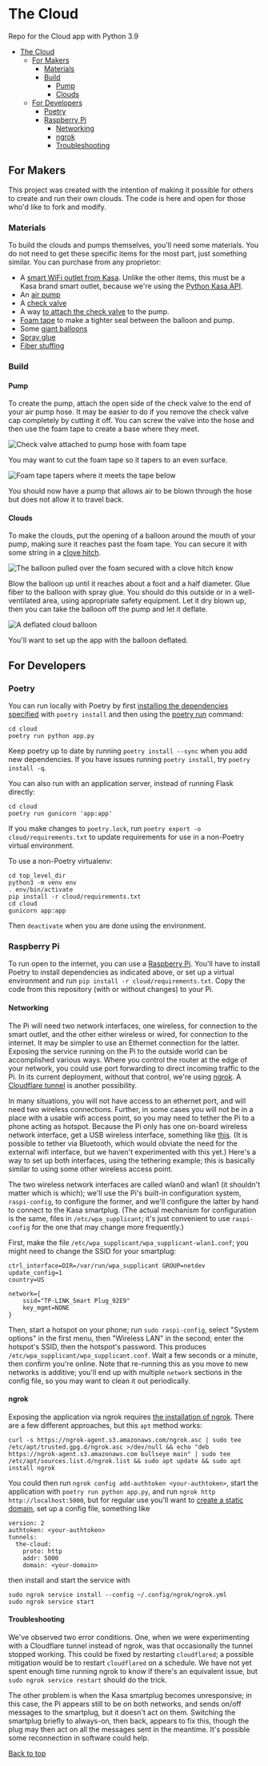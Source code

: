 # The Cloud
Repo for the Cloud app with Python 3.9

- [The Cloud](#the-cloud)
  - [For Makers](#for-makers)
    - [Materials](#materials)
    - [Build](#build)
      - [Pump](#pump)
      - [Clouds](#clouds)
  - [For Developers](#for-developers)
    - [Poetry](#poetry)
    - [Raspberry Pi](#raspberry-pi)
      - [Networking](#networking)
      - [ngrok](#ngrok)
      - [Troubleshooting](#troubleshooting)

## For Makers

This project was created with the intention of making it possible for others to create and run their own clouds. The code is here and open for those who'd like to fork and modify.

### Materials

To build the clouds and pumps themselves, you'll need some materials. You do not need to get these specific items for the most part, just something similar. You can purchase from any proprietor:

* A [smart WiFi outlet from Kasa](https://www.amazon.com/gp/product/B091FXH2FR/ref=ppx_yo_dt_b_asin_title_o05_s00?ie=UTF8&th=1). Unlike the other items, this must be a Kasa brand smart outlet, because we're using the [Python Kasa API](https://github.com/python-kasa/python-kasa).
* An [air pump](https://www.coleman.com/sleeping-bags-beds/airbeds-pumps/quickpump-120v-pump-with-extension-hose/SAP_2000021141.html)
* A [check valve](https://www.amazon.com/gp/product/B092THK2F9/ref=ppx_od_dt_b_asin_title_s00?ie=UTF8&th=1)
* A way [to attach the check valve](https://www.amazon.com/gp/product/B09BHWMSTD/ref=ppx_od_dt_b_asin_title_s00?ie=UTF8&th=1) to the pump.
* [Foam tape](https://www.lowes.com/pd/Frost-King-10-ft-x-3-4-in-Black-Rubber-Foam-Window-Weatherstrip/3047980) to make a tighter seal between the balloon and pump.
* Some [giant balloons](https://www.amazon.com/gp/product/B08233XMST/ref=ppx_yo_dt_b_asin_title_o02_s00?ie=UTF8&th=1)
* [Spray glue](https://www.michaels.com/product/scotch-super-77-multipurpose-spray-adhesive-10218960)
* [Fiber stuffing](https://www.michaels.com/product/supreme-fiber-fill-by-loops-threads-10436592)

### Build

#### Pump
To create the pump, attach the open side of the check valve to the end of your air pump hose. It may be easier to do if you remove the check valve cap completely by cutting it off. You can screw the valve into the hose and then use the foam tape to create a base where they meet.

![Check valve attached to pump hose with foam tape](cloud/static/images/check-valve.JPG)

You may want to cut the foam tape so it tapers to an even surface.

![Foam tape tapers where it meets the tape below](cloud/static/images/tapered-foam.JPG)

You should now have a pump that allows air to be blown through the hose but does not allow it to travel back.

#### Clouds

To make the clouds, put the opening of a balloon around the mouth of your pump, making sure it reaches past the foam tape. You can secure it with some string in a [clove hitch](https://www.netknots.com/rope_knots/clove-hitch).

![The balloon pulled over the foam secured with a clove hitch know](cloud/static/images/balloon-attached.jpg)

Blow the balloon up until it reaches about a foot and a half diameter. Glue fiber to the balloon with spray glue. You should do this outside or in a well-ventilated area, using appropriate safety equipment. Let it dry blown up, then you can take the balloon off the pump and let it deflate.

![A deflated cloud balloon](cloud/static/images/deflated-cloud.JPG)

You'll want to set up the app with the balloon deflated.

## For Developers

### Poetry
You can run locally with Poetry by first [installing the dependencies specified](https://python-poetry.org/docs/basic-usage/#installing-dependencies) with `poetry install` and then using the [poetry run](https://python-poetry.org/docs/basic-usage/#using-poetry-run) command:

```
cd cloud
poetry run python app.py
```

Keep poetry up to date by running `poetry install --sync` when you add new dependencies. If you have issues running `poetry install`, try `poetry install -q`.

You can also run with an application server, instead of running Flask directly:

```
cd cloud
poetry run gunicorn 'app:app'
```

If you make changes to `poetry.lock`, run `poetry export -o cloud/requirements.txt` to update requirements for use in a non-Poetry virtual environment.

To use a non-Poetry virtualenv:

```
cd top_level_dir
python3 -m venv env
. env/bin/activate
pip install -r cloud/requirements.txt
cd cloud
gunicorn app:app
```

Then `deactivate` when you are done using the environment.

### Raspberry Pi

To run open to the internet, you can use a [Raspberry Pi](https://www.raspberrypi.org). You'll have to install Poetry to install dependencies as indicated above, or set up a virtual environment and run `pip install -r cloud/requirements.txt`. Copy the code from this repository (with or without changes) to your Pi.

#### Networking

The Pi will need two network interfaces, one wireless, for connection to the smart outlet, and the other either wireless or wired, for connection to the internet. It may be simpler to use an Ethernet connection for the latter. Exposing the service running on the Pi to the outside world can be accomplished various ways. Where you control the router at the edge of your network, you could use port forwarding to direct incoming traffic to the Pi. In its current deployment, without that control, we're using [ngrok](https://ngrok.com/). A [Cloudflare tunnel](#cloudflare-tunnel) is another possibility.

In many situations, you will not have access to an ethernet port, and will need two wireless connections. Further, in some cases you will not be in a place with a usable wifi access point, so you may need to tether the Pi to a phone acting as hotspot. Because the Pi only has one on-board wireless network interface, get a USB wireless interface, something like [this](https://www.adafruit.com/product/1012). (It is possible to tether via Bluetooth, which would obviate the need for the external wifi interface, but we haven't experimented with this yet.) Here's a way to set up both interfaces, using the tethering example; this is basically similar to using some other wireless access point.

The two wireless network interfaces are called wlan0 and wlan1 (it shouldn't matter which is which); we'll use the Pi's built-in configuration system, `raspi-config`, to configure the former, and we'll configure the latter by hand to connect to the Kasa smartplug. (The actual mechanism for configuration is the same, files in `/etc/wpa_supplicant`; it's just convenient to use `raspi-config` for the one that may change more frequently.)

First, make the file `/etc/wpa_supplicant/wpa_supplicant-wlan1.conf`; you might need to change the SSID for your smartplug:

```
ctrl_interface=DIR=/var/run/wpa_supplicant GROUP=netdev
update_config=1
country=US

network={
    ssid="TP-LINK_Smart Plug_92E9"
    key_mgmt=NONE
}
```

Then, start a hotspot on your phone; run `sudo raspi-config`, select "System options" in the first menu, then "Wireless LAN" in the second; enter the hotspot's SSID, then the hotspot's password. This produces `/etc/wpa_supplicant/wpa_supplicant.conf`. Wait a few seconds or a minute, then confirm you're online. Note that re-running this as you move to new networks is additive; you'll end up with multiple `network` sections in the config file, so you may want to clean it out periodically.

#### ngrok

Exposing the application via ngrok requires [the installation of ngrok](https://dashboard.ngrok.com/get-started/setup/raspberrypi). There are a few different approaches, but this `apt` method works:

```
curl -s https://ngrok-agent.s3.amazonaws.com/ngrok.asc | sudo tee /etc/apt/trusted.gpg.d/ngrok.asc >/dev/null && echo "deb https://ngrok-agent.s3.amazonaws.com bullseye main" | sudo tee /etc/apt/sources.list.d/ngrok.list && sudo apt update && sudo apt install ngrok
```

You could then run `ngrok config add-authtoken <your-authtoken>`, start the application with `poetry run python app.py`, and run `ngrok http http://localhost:5000`, but for regular use you'll want to [create a static domain](https://dashboard.ngrok.com/cloud-edge/domains), set up a config file, something like

```
version: 2
authtoken: <your-authtoken>
tunnels:
  the-cloud:
    proto: http
    addr: 5000
    domain: <your-domain>
```

then install and start the service with

```
sudo ngrok service install --config ~/.config/ngrok/ngrok.yml
sudo ngrok service start
```

#### Troubleshooting

We've observed two error conditions. One, when we were experimenting with a Cloudflare tunnel instead of ngrok, was that occasionally the tunnel stopped working. This could be fixed by restarting `cloudflared`; a possible mitigation would be to restart `cloudflared` on a schedule. We have not yet spent enough time running ngrok to know if there's an equivalent issue, but `sudo ngrok service restart` should do the trick.

The other problem is when the Kasa smartplug becomes unresponsive; in this case, the Pi appears still to be on both networks, and sends on/off messages to the smartplug, but it doesn't act on them. Switching the smartplug briefly to always-on, then back, appears to fix this, though the plug may then act on all the messages sent in the meantime. It's possible some reconnection in software could help.

[Back to top](#the-cloud)

